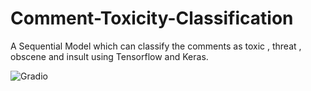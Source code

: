 # Comment-Toxicity-Classification
A Sequential Model which can classify the comments as toxic , threat , obscene and insult using Tensorflow and Keras.


![Gradio](https://user-images.githubusercontent.com/69675144/236874079-d1579a92-0aee-443b-8331-27523a4795ea.png)
